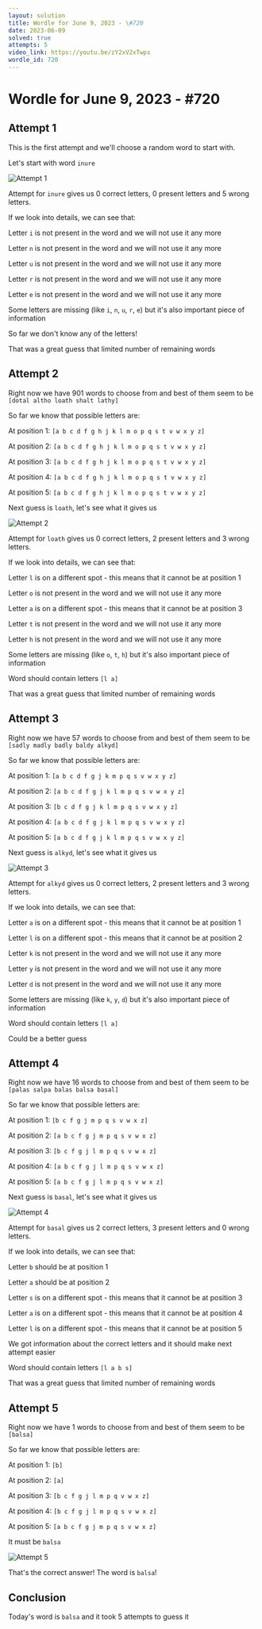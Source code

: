 ```yaml
---
layout: solution
title: Wordle for June 9, 2023 - \#720
date: 2023-06-09
solved: true
attempts: 5
video_link: https://youtu.be/zY2xV2xTwps
wordle_id: 720
---
```


# Wordle for June 9, 2023 - \#720

## Attempt 1

This is the first attempt and we'll choose a random word to start with.

Let's start with word `inure`

![Attempt 1](2023-06-09/attempt-1.png)

Attempt for `inure` gives us 0 correct letters, 0 present letters and 5 wrong letters.

If we look into details, we can see that:

Letter `i` is not present in the word and we will not use it any more

Letter `n` is not present in the word and we will not use it any more

Letter `u` is not present in the word and we will not use it any more

Letter `r` is not present in the word and we will not use it any more

Letter `e` is not present in the word and we will not use it any more

Some letters are missing (like `i`, `n`, `u`, `r`, `e`) but it's also important piece of information

So far we don't know any of the letters!

That was a great guess that limited number of remaining words



## Attempt 2

Right now we have 901 words to choose from and best of them seem to be `[dotal altho loath shalt lathy]`

So far we know that possible letters are:

At position 1: `[a b c d f g h j k l m o p q s t v w x y z]`

At position 2: `[a b c d f g h j k l m o p q s t v w x y z]`

At position 3: `[a b c d f g h j k l m o p q s t v w x y z]`

At position 4: `[a b c d f g h j k l m o p q s t v w x y z]`

At position 5: `[a b c d f g h j k l m o p q s t v w x y z]`

Next guess is `loath`, let's see what it gives us

![Attempt 2](2023-06-09/attempt-2.png)

Attempt for `loath` gives us 0 correct letters, 2 present letters and 3 wrong letters.

If we look into details, we can see that:

Letter `l` is on a different spot - this means that it cannot be at position 1

Letter `o` is not present in the word and we will not use it any more

Letter `a` is on a different spot - this means that it cannot be at position 3

Letter `t` is not present in the word and we will not use it any more

Letter `h` is not present in the word and we will not use it any more

Some letters are missing (like `o`, `t`, `h`) but it's also important piece of information

Word should contain letters `[l a]`

That was a great guess that limited number of remaining words



## Attempt 3

Right now we have 57 words to choose from and best of them seem to be `[sadly madly badly baldy alkyd]`

So far we know that possible letters are:

At position 1: `[a b c d f g j k m p q s v w x y z]`

At position 2: `[a b c d f g j k l m p q s v w x y z]`

At position 3: `[b c d f g j k l m p q s v w x y z]`

At position 4: `[a b c d f g j k l m p q s v w x y z]`

At position 5: `[a b c d f g j k l m p q s v w x y z]`

Next guess is `alkyd`, let's see what it gives us

![Attempt 3](2023-06-09/attempt-3.png)

Attempt for `alkyd` gives us 0 correct letters, 2 present letters and 3 wrong letters.

If we look into details, we can see that:

Letter `a` is on a different spot - this means that it cannot be at position 1

Letter `l` is on a different spot - this means that it cannot be at position 2

Letter `k` is not present in the word and we will not use it any more

Letter `y` is not present in the word and we will not use it any more

Letter `d` is not present in the word and we will not use it any more

Some letters are missing (like `k`, `y`, `d`) but it's also important piece of information

Word should contain letters `[l a]`

Could be a better guess



## Attempt 4

Right now we have 16 words to choose from and best of them seem to be `[palas salpa balas balsa basal]`

So far we know that possible letters are:

At position 1: `[b c f g j m p q s v w x z]`

At position 2: `[a b c f g j m p q s v w x z]`

At position 3: `[b c f g j l m p q s v w x z]`

At position 4: `[a b c f g j l m p q s v w x z]`

At position 5: `[a b c f g j l m p q s v w x z]`

Next guess is `basal`, let's see what it gives us

![Attempt 4](2023-06-09/attempt-4.png)

Attempt for `basal` gives us 2 correct letters, 3 present letters and 0 wrong letters.

If we look into details, we can see that:

Letter `b` should be at position 1

Letter `a` should be at position 2

Letter `s` is on a different spot - this means that it cannot be at position 3

Letter `a` is on a different spot - this means that it cannot be at position 4

Letter `l` is on a different spot - this means that it cannot be at position 5

We got information about the correct letters and it should make next attempt easier

Word should contain letters `[l a b s]`

That was a great guess that limited number of remaining words



## Attempt 5

Right now we have 1 words to choose from and best of them seem to be `[balsa]`

So far we know that possible letters are:

At position 1: `[b]`

At position 2: `[a]`

At position 3: `[b c f g j l m p q v w x z]`

At position 4: `[b c f g j l m p q s v w x z]`

At position 5: `[a b c f g j m p q s v w x z]`

It must be `balsa`

![Attempt 5](2023-06-09/attempt-5.png)

That's the correct answer! The word is `balsa`!

## Conclusion

Today's word is `balsa` and it took 5 attempts to guess it

